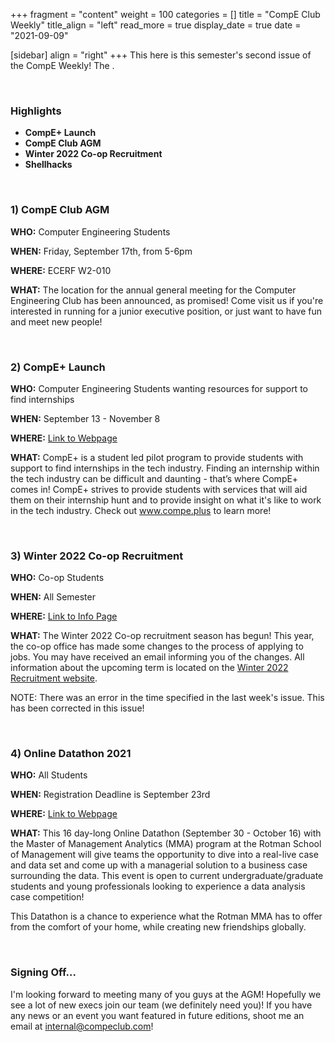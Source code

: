 +++
fragment = "content"
weight = 100
categories = []
title = "CompE Club Weekly"
title_align = "left"
read_more = true
display_date = true
date = "2021-09-09"

[sidebar]
align = "right"
+++
This here is this semester's second issue of the CompE Weekly! The .

</br>

### Highlights

* **CompE+ Launch**
* **CompE Club AGM**
* **Winter 2022 Co-op Recruitment**
* **Shellhacks**


</br>

### 1)  CompE Club AGM

**WHO:** Computer Engineering Students

**WHEN:** Friday, September 17th, from 5-6pm

**WHERE:** ECERF W2-010

**WHAT:** The location for the annual general meeting for the Computer Engineering Club has been announced, as promised! Come visit us if you're interested in running for a junior executive position, or just want to have fun and meet new people! 


</br>

### 2)  CompE+ Launch

**WHO:** Computer Engineering Students wanting resources for support to find internships

**WHEN:** September 13 - November 8

**WHERE:** [Link to Webpage](https://www.compe.plus)

**WHAT:** CompE+ is a student led pilot program to provide students with support to find internships in the tech industry. Finding an internship within the tech industry can be difficult and daunting - that’s where CompE+ comes in! CompE+ strives to provide students with services that will aid them on their internship hunt and to provide insight on what it's like to work in the tech industry. Check out www.compe.plus to learn more!


</br>

### 3)  Winter 2022 Co-op Recruitment

**WHO:** Co-op Students

**WHEN:** All Semester

**WHERE:** [Link to Info Page](https://www.ualberta.ca/engineering/co-op/students/winter-recruitment.html)

**WHAT:** The Winter 2022 Co-op recruitment season has begun! This year, the co-op office has made some changes to the process of applying to jobs. You may have received an email informing you of the changes. All information about the upcoming term is located on the [Winter 2022 Recruitment website](https://www.ualberta.ca/engineering/co-op/students/winter-recruitment.html).

NOTE: There was an error in the time specified in the last week's issue. This has been corrected in this issue!


</br>

### 4)  Online Datathon 2021

**WHO:** All Students

**WHEN:** Registration Deadline is September 23rd

**WHERE:** [Link to Webpage](https://rotman.force.com/events/s/special-event/a1V2B0000001XrtUAE/master-of-management-analytics-mma-online-datathon-2021)

**WHAT:** This 16 day-long Online Datathon (September 30 - October 16) with the Master of Management Analytics (MMA) program at the Rotman School of Management will give teams the opportunity to dive into a real-live case and data set and come up with a managerial solution to a business case surrounding the data. This event is open to current undergraduate/graduate students and young professionals looking to experience a data analysis case competition!

This Datathon is a chance to experience what the Rotman MMA has to offer from the comfort of your home, while creating new friendships globally.


</br>


### Signing Off...

I'm looking forward to meeting many of you guys at the AGM! Hopefully we see a lot of new execs join our team (we definitely need you)! If you have any news or an event you want featured in future editions, shoot me an email at [internal@compeclub.com](mailto:internal@compeclub.com)!
